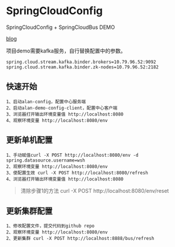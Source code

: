 # SpringCloudConfig
SpringCloudConfig + SpringCloudBus DEMO

[blog](http://blog.spring-cloud.io/blog/sc-config.html)

项目demo需要kafka服务，自行替换配置中的参数。

	spring.cloud.stream.kafka.binder.brokers=10.79.96.52:9092
	spring.cloud.stream.kafka.binder.zk-nodes=10.79.96.52:2182

## 快速开始

```
1、启动alan-config，配置中心服务端
2、启动alan-demo-config-client，配置中心客户端 
3、浏览器打开输出环境变量值 http://localhost:8080
4、观察环境变量 http://localhost:8080/env
```

## 更新单机配置

```
1、手动赋值curl -X POST http://localhost:8080/env -d spring.datasource.username=wsh
2、观察环境变量 http://localhost:8080/env
3、使配置生效 curl -X POST http://localhost:8080/refresh
4、浏览器打开输出环境变量值 http://localhost:8080
```

> 清除步骤1的方法 curl -X POST http://localhost:8080/env/reset

## 更新集群配置

```
1、修改配置文件，提交代码到github repo
2、观察环境变量 http://localhost:8080/env
2、更新集群 curl -X POST http://localhost:8888/bus/refresh
```



